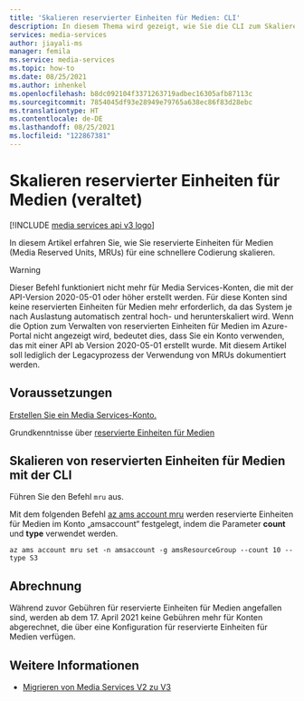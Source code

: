 ```yaml
---
title: 'Skalieren reservierter Einheiten für Medien: CLI'
description: In diesem Thema wird gezeigt, wie Sie die CLI zum Skalieren der Medienverarbeitung mit Azure Media Services verwenden.
services: media-services
author: jiayali-ms
manager: femila
ms.service: media-services
ms.topic: how-to
ms.date: 08/25/2021
ms.author: inhenkel
ms.openlocfilehash: b8dc092104f3371263719adbec16305afb87113c
ms.sourcegitcommit: 7854045df93e28949e79765a638ec86f83d28ebc
ms.translationtype: HT
ms.contentlocale: de-DE
ms.lasthandoff: 08/25/2021
ms.locfileid: "122867381"
---
```

# <a name="how-to-scale-media-reserved-units-legacy"></a>Skalieren reservierter Einheiten für Medien (veraltet)

[!INCLUDE [media services api v3 logo](./includes/v3-hr.md)]

In diesem Artikel erfahren Sie, wie Sie reservierte Einheiten für Medien (Media Reserved Units, MRUs) für eine schnellere Codierung skalieren.

> [!WARNING]
> Dieser Befehl funktioniert nicht mehr für Media Services-Konten, die mit der API-Version 2020-05-01 oder höher erstellt werden. Für diese Konten sind keine reservierten Einheiten für Medien mehr erforderlich, da das System je nach Auslastung automatisch zentral hoch- und herunterskaliert wird. Wenn die Option zum Verwalten von reservierten Einheiten für Medien im Azure-Portal nicht angezeigt wird, bedeutet dies, dass Sie ein Konto verwenden, das mit einer API ab Version 2020-05-01 erstellt wurde.
> Mit diesem Artikel soll lediglich der Legacyprozess der Verwendung von MRUs dokumentiert werden.

## <a name="prerequisites"></a>Voraussetzungen

[Erstellen Sie ein Media Services-Konto.](./account-create-how-to.md)

Grundkenntnisse über [reservierte Einheiten für Medien](concept-media-reserved-units.md)

## <a name="scale-media-reserved-units-with-cli"></a>Skalieren von reservierten Einheiten für Medien mit der CLI

Führen Sie den Befehl `mru` aus.

Mit dem folgenden Befehl [az ams account mru](/cli/azure/ams/account/mru) werden reservierte Einheiten für Medien im Konto „amsaccount“ festgelegt, indem die Parameter **count** und **type** verwendet werden.

```azurecli
az ams account mru set -n amsaccount -g amsResourceGroup --count 10 --type S3
```

## <a name="billing"></a>Abrechnung

 Während zuvor Gebühren für reservierte Einheiten für Medien angefallen sind, werden ab dem 17. April 2021 keine Gebühren mehr für Konten abgerechnet, die über eine Konfiguration für reservierte Einheiten für Medien verfügen.

## <a name="see-also"></a>Weitere Informationen

* [Migrieren von Media Services V2 zu V3](migrate-v-2-v-3-migration-introduction.md)
